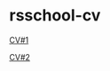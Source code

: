 # rsschool-cv
[CV#1](https://Ulyana-dev.github.io/rsschool-cv/cv)

[CV#2](https://Ulyana-dev.github.io/rsschool-cv/)